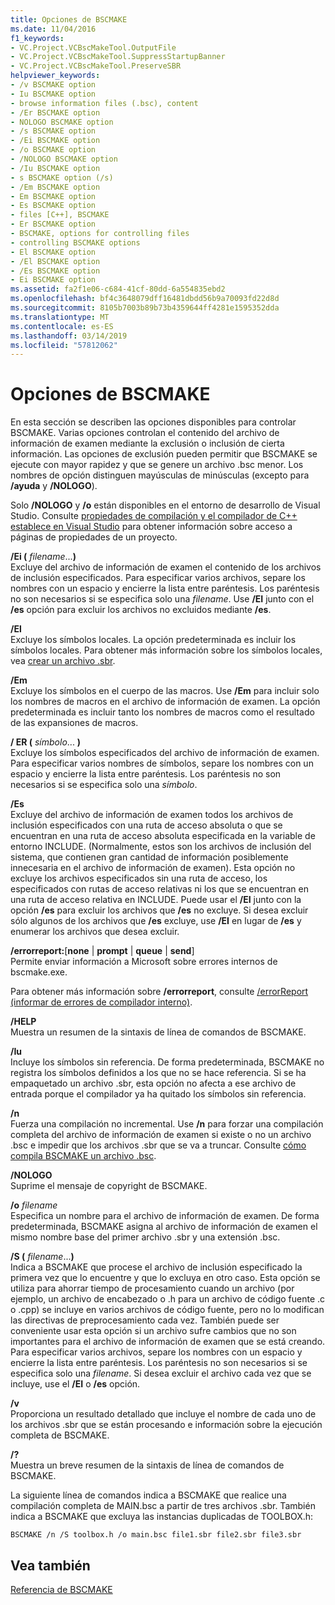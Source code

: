 ```yaml
---
title: Opciones de BSCMAKE
ms.date: 11/04/2016
f1_keywords:
- VC.Project.VCBscMakeTool.OutputFile
- VC.Project.VCBscMakeTool.SuppressStartupBanner
- VC.Project.VCBscMakeTool.PreserveSBR
helpviewer_keywords:
- /v BSCMAKE option
- Iu BSCMAKE option
- browse information files (.bsc), content
- /Er BSCMAKE option
- NOLOGO BSCMAKE option
- /s BSCMAKE option
- /Ei BSCMAKE option
- /o BSCMAKE option
- /NOLOGO BSCMAKE option
- /Iu BSCMAKE option
- s BSCMAKE option (/s)
- /Em BSCMAKE option
- Em BSCMAKE option
- Es BSCMAKE option
- files [C++], BSCMAKE
- Er BSCMAKE option
- BSCMAKE, options for controlling files
- controlling BSCMAKE options
- El BSCMAKE option
- /El BSCMAKE option
- /Es BSCMAKE option
- Ei BSCMAKE option
ms.assetid: fa2f1e06-c684-41cf-80dd-6a554835ebd2
ms.openlocfilehash: bf4c3648079dff16481dbdd56b9a70093fd22d8d
ms.sourcegitcommit: 8105b7003b89b73b4359644ff4281e1595352dda
ms.translationtype: MT
ms.contentlocale: es-ES
ms.lasthandoff: 03/14/2019
ms.locfileid: "57812062"
---
```

# <a name="bscmake-options"></a>Opciones de BSCMAKE

En esta sección se describen las opciones disponibles para controlar BSCMAKE. Varias opciones controlan el contenido del archivo de información de examen mediante la exclusión o inclusión de cierta información. Las opciones de exclusión pueden permitir que BSCMAKE se ejecute con mayor rapidez y que se genere un archivo .bsc menor. Los nombres de opción distinguen mayúsculas de minúsculas (excepto para **/ayuda** y **/NOLOGO**).

Solo **/NOLOGO** y **/o** están disponibles en el entorno de desarrollo de Visual Studio.  Consulte [propiedades de compilación y el compilador de C++ establece en Visual Studio](../working-with-project-properties.md) para obtener información sobre acceso a páginas de propiedades de un proyecto.

**/Ei (** *filename*...**)**<br/>
Excluye del archivo de información de examen el contenido de los archivos de inclusión especificados. Para especificar varios archivos, separe los nombres con un espacio y encierre la lista entre paréntesis. Los paréntesis no son necesarios si se especifica solo una *filename*. Use **/EI** junto con el **/es** opción para excluir los archivos no excluidos mediante **/es**.

**/El**<br/>
Excluye los símbolos locales. La opción predeterminada es incluir los símbolos locales. Para obtener más información sobre los símbolos locales, vea [crear un archivo .sbr](creating-an-dot-sbr-file.md).

**/Em**<br/>
Excluye los símbolos en el cuerpo de las macros. Use **/Em** para incluir solo los nombres de macros en el archivo de información de examen. La opción predeterminada es incluir tanto los nombres de macros como el resultado de las expansiones de macros.

**/ ER (** *símbolo*... **)**<br/>
Excluye los símbolos especificados del archivo de información de examen. Para especificar varios nombres de símbolos, separe los nombres con un espacio y encierre la lista entre paréntesis. Los paréntesis no son necesarios si se especifica solo una *símbolo*.

**/Es**<br/>
Excluye del archivo de información de examen todos los archivos de inclusión especificados con una ruta de acceso absoluta o que se encuentran en una ruta de acceso absoluta especificada en la variable de entorno INCLUDE. (Normalmente, estos son los archivos de inclusión del sistema, que contienen gran cantidad de información posiblemente innecesaria en el archivo de información de examen). Esta opción no excluye los archivos especificados sin una ruta de acceso, los especificados con rutas de acceso relativas ni los que se encuentran en una ruta de acceso relativa en INCLUDE. Puede usar el **/EI** junto con la opción **/es** para excluir los archivos que **/es** no excluye. Si desea excluir sólo algunos de los archivos que **/es** excluye, use **/EI** en lugar de **/es** y enumerar los archivos que desea excluir.

**/errorreport:**[**none** &#124; **prompt** &#124; **queue** &#124; **send**]<br/>
Permite enviar información a Microsoft sobre errores internos de bscmake.exe.

Para obtener más información sobre **/errorreport**, consulte [/errorReport (informar de errores de compilador interno)](errorreport-report-internal-compiler-errors.md).

**/HELP**<br/>
Muestra un resumen de la sintaxis de línea de comandos de BSCMAKE.

**/Iu**<br/>
Incluye los símbolos sin referencia. De forma predeterminada, BSCMAKE no registra los símbolos definidos a los que no se hace referencia. Si se ha empaquetado un archivo .sbr, esta opción no afecta a ese archivo de entrada porque el compilador ya ha quitado los símbolos sin referencia.

**/n**<br/>
Fuerza una compilación no incremental. Use **/n** para forzar una compilación completa del archivo de información de examen si existe o no un archivo .bsc e impedir que los archivos .sbr que se va a truncar. Consulte [cómo compila BSCMAKE un archivo .bsc](how-bscmake-builds-a-dot-bsc-file.md).

**/NOLOGO**<br/>
Suprime el mensaje de copyright de BSCMAKE.

**/o** *filename*<br/>
Especifica un nombre para el archivo de información de examen. De forma predeterminada, BSCMAKE asigna al archivo de información de examen el mismo nombre base del primer archivo .sbr y una extensión .bsc.

**/S (** *filename*...**)**<br/>
Indica a BSCMAKE que procese el archivo de inclusión especificado la primera vez que lo encuentre y que lo excluya en otro caso. Esta opción se utiliza para ahorrar tiempo de procesamiento cuando un archivo (por ejemplo, un archivo de encabezado o .h para un archivo de código fuente .c o .cpp) se incluye en varios archivos de código fuente, pero no lo modifican las directivas de preprocesamiento cada vez. También puede ser conveniente usar esta opción si un archivo sufre cambios que no son importantes para el archivo de información de examen que se está creando. Para especificar varios archivos, separe los nombres con un espacio y encierre la lista entre paréntesis. Los paréntesis no son necesarios si se especifica solo una *filename*. Si desea excluir el archivo cada vez que se incluye, use el **/EI** o **/es** opción.

**/v**<br/>
Proporciona un resultado detallado que incluye el nombre de cada uno de los archivos .sbr que se están procesando e información sobre la ejecución completa de BSCMAKE.

**/?**<br/>
Muestra un breve resumen de la sintaxis de línea de comandos de BSCMAKE.

La siguiente línea de comandos indica a BSCMAKE que realice una compilación completa de MAIN.bsc a partir de tres archivos .sbr. También indica a BSCMAKE que excluya las instancias duplicadas de TOOLBOX.h:

```
BSCMAKE /n /S toolbox.h /o main.bsc file1.sbr file2.sbr file3.sbr
```

## <a name="see-also"></a>Vea también

[Referencia de BSCMAKE](bscmake-reference.md)
